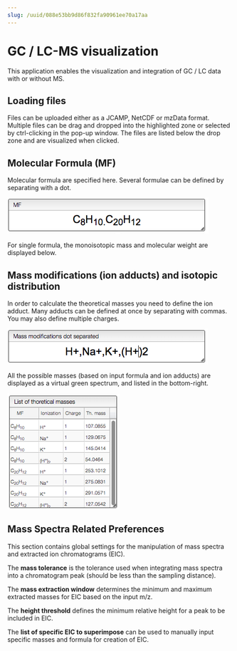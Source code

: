 ```yaml
---
slug: /uuid/088e53bb9d86f832fa90961ee70a17aa
---
```


# GC / LC-MS visualization

This application enables the visualization and integration of GC / LC data with or without MS.

## Loading files

Files can be uploaded either as a JCAMP, NetCDF or mzData format. Multiple files can be drag and dropped into the highlighted zone or selected by ctrl-clicking in the pop-up window. The files are listed below the drop zone and are visualized when clicked.

## Molecular Formula (MF)

Molecular formula are specified here. Several formulae can be defined by separating with a dot.

![](mf.png)

For single formula, the monoisotopic mass and molecular weight are displayed below.

## Mass modifications (ion adducts) and isotopic distribution

In order to calculate the theoretical masses you need to define the ion adduct. Many adducts can be defined at once by separating with commas. You may also define multiple charges.

![](mass_modifications.png)

All the possible masses (based on input formula and ion adducts) are displayed as a virtual green spectrum, and listed in the bottom-right.

![](theoretical_masses.png)

## Mass Spectra Related Preferences

This section contains global settings for the manipulation of mass spectra and extracted ion chromatograms \(EIC\).

The **mass tolerance** is the tolerance used when integrating mass spectra into a chromatogram peak (should be less than the sampling distance).

The **mass extraction window** determines the minimum and maximum extracted masses for EIC based on the input m/z.

The **height threshold** defines the minimum relative height for a peak to be included in EIC.

The **list of specific EIC to superimpose** can be used to manually input specific masses and formula for creation of EIC.
